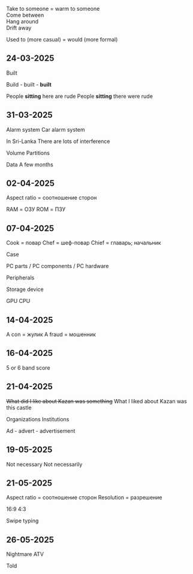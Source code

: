 
Take to someone = warm to someone  
Come between  
Hang around  
Drift away  

Used to (more casual) = would (more formal)  

## 24-03-2025

Built 

Build - built - **built** 

People **sitting** here are rude
People **sitting** there were rude

## 31-03-2025

Alarm system
Car alarm system

In Sri-Lanka 
There are lots of interference

Volume
Partitions

Data 
A few months

## 02-04-2025

Aspect ratio = соотношение сторон

RAM = ОЗУ 
ROM = ПЗУ

## 07-04-2025

Cook = повар
Chef = шеф-повар
Chief = главарь; начальник

Case

PC parts / PC components / PC hardware

Peripherals 

Storage device

GPU
CPU

## 14-04-2025

A con = жулик
A fraud = мошенник

## 16-04-2025

5 or 6 band score

## 21-04-2025

~~What did I like about Kazan was something~~
What I liked about Kazan was this castle

Organizations
Institutions

Ad - advert - advertisement 

## 19-05-2025

Not necessary
Not necessarily 

## 21-05-2025

Aspect ratio = соотношение сторон
Resolution = разрешение

16:9
4:3

Swipe typing

## 26-05-2025

Nightmare
ATV 

Told